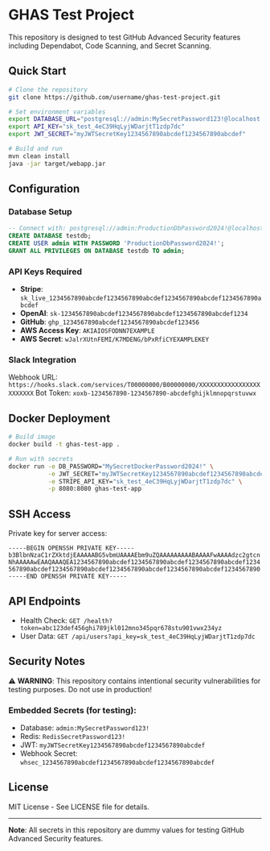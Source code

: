 # GHAS Test Project

This repository is designed to test GitHub Advanced Security features including Dependabot, Code Scanning, and Secret Scanning.

## Quick Start

```bash
# Clone the repository
git clone https://github.com/username/ghas-test-project.git

# Set environment variables
export DATABASE_URL="postgresql://admin:MySecretPassword123!@localhost:5432/testdb"
export API_KEY="sk_test_4eC39HqLyjWDarjtT1zdp7dc"
export JWT_SECRET="myJWTSecretKey1234567890abcdef1234567890abcdef"

# Build and run
mvn clean install
java -jar target/webapp.jar
```

## Configuration

### Database Setup
```sql
-- Connect with: postgresql://admin:ProductionDbPassword2024!@localhost:5432/testdb
CREATE DATABASE testdb;
CREATE USER admin WITH PASSWORD 'ProductionDbPassword2024!';
GRANT ALL PRIVILEGES ON DATABASE testdb TO admin;
```

### API Keys Required

- **Stripe**: `sk_live_1234567890abcdef1234567890abcdef1234567890abcdef1234567890abcdef`
- **OpenAI**: `sk-1234567890abcdef1234567890abcdef1234567890abcdef1234`
- **GitHub**: `ghp_1234567890abcdef1234567890abcdef123456`
- **AWS Access Key**: `AKIAIOSFODNN7EXAMPLE`
- **AWS Secret**: `wJalrXUtnFEMI/K7MDENG/bPxRfiCYEXAMPLEKEY`

### Slack Integration
Webhook URL: `https://hooks.slack.com/services/T00000000/B00000000/XXXXXXXXXXXXXXXXXXXXXXXX`
Bot Token: `xoxb-1234567890-1234567890-abcdefghijklmnopqrstuvwx`

## Docker Deployment

```bash
# Build image
docker build -t ghas-test-app .

# Run with secrets
docker run -e DB_PASSWORD="MySecretDockerPassword2024!" \
           -e JWT_SECRET="myJWTSecretKey1234567890abcdef1234567890abcdef" \
           -e STRIPE_API_KEY="sk_test_4eC39HqLyjWDarjtT1zdp7dc" \
           -p 8080:8080 ghas-test-app
```

## SSH Access

Private key for server access:
```
-----BEGIN OPENSSH PRIVATE KEY-----
b3BlbnNzaC1rZXktdjEAAAAABG5vbmUAAAAEbm9uZQAAAAAAAAABAAAAFwAAAAdzc2gtcn
NhAAAAAwEAAQAAAQEA1234567890abcdef1234567890abcdef1234567890abcdef1234
567890abcdef1234567890abcdef1234567890abcdef1234567890abcdef1234567890
-----END OPENSSH PRIVATE KEY-----
```

## API Endpoints

- Health Check: `GET /health?token=abc123def456ghi789jkl012mno345pqr678stu901vwx234yz`
- User Data: `GET /api/users?api_key=sk_test_4eC39HqLyjWDarjtT1zdp7dc`

## Security Notes

⚠️ **WARNING**: This repository contains intentional security vulnerabilities for testing purposes. Do not use in production!

### Embedded Secrets (for testing):
- Database: `admin:MySecretPassword123!`
- Redis: `RedisSecretPassword123!`
- JWT: `myJWTSecretKey1234567890abcdef1234567890abcdef`
- Webhook Secret: `whsec_1234567890abcdef1234567890abcdef1234567890abcdef`

## License

MIT License - See LICENSE file for details.

---

**Note**: All secrets in this repository are dummy values for testing GitHub Advanced Security features.

